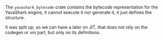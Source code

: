The `yavashark_bytecode` crate contains the bytecode representation for the YavaShark engine, it cannot execute it nor generate it, it just defines the structure.

It was split up, so we can have a later on JIT, that does not rely on the codegen or vm part, but only on its definitions.